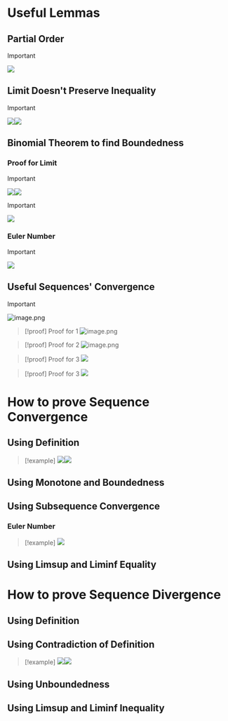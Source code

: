 # Useful Lemmas
## Partial Order
> [!important]
> ![](Proof%20Techniques.assets/image-20231116093234017.png)




## Limit Doesn't Preserve Inequality
> [!important]
> ![](Proof%20Techniques.assets/image-20231116091808362.png)![](Proof%20Techniques.assets/image-20231116091751092.png)


## Binomial Theorem to find Boundedness
### Proof for Limit
> [!important]
> ![](Proof%20Techniques.assets/image-20231116091855227.png)![](Proof%20Techniques.assets/image-20231116091903086.png)

> [!important]
> ![](Proof%20Techniques.assets/image-20231116092111410.png)

### Euler Number
> [!important]
> ![](Proof%20Techniques.assets/image-20231116092225779.png)


## Useful Sequences' Convergence
> [!important]
> ![image.png](L9_L10__Limsup_Liminf__BW_Theorem_Cauchy__Series.assets/20230302_1510157329.png)

> [!proof] Proof for 1
> ![image.png](L9_L10__Limsup_Liminf__BW_Theorem_Cauchy__Series.assets/20230302_1510154238.png)

> [!proof] Proof for 2
> ![image.png](L9_L10__Limsup_Liminf__BW_Theorem_Cauchy__Series.assets/20230302_1510167805.png)

> [!proof] Proof for 3
> ![](Proof%20Techniques.assets/image-20231116092511295.png)

> [!proof] Proof for 3
> ![](Proof%20Techniques.assets/image-20231116093807343.png)





# How to prove Sequence Convergence
## Using Definition
> [!example]
> ![](Proof%20Techniques.assets/image-20231116091305838.png)![](Proof%20Techniques.assets/image-20231116091309776.png)


## Using Monotone and Boundedness
> 



## Using Subsequence Convergence
### Euler Number
> [!example]
> ![](Proof%20Techniques.assets/image-20231116092404313.png)



## Using Limsup and Liminf Equality
> 

# How to prove Sequence Divergence
## Using Definition
> 


## Using Contradiction of Definition
> [!example]
> ![](Proof%20Techniques.assets/image-20231116091324786.png)![](Proof%20Techniques.assets/image-20231116091329902.png)





## Using Unboundedness
> 

## Using Limsup and Liminf Inequality
> 


